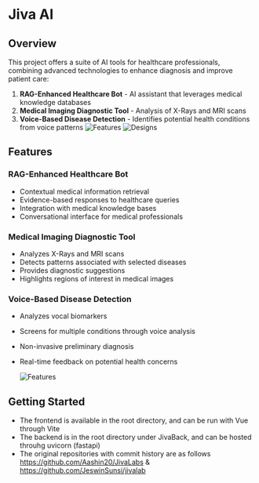 # Jiva AI

## Overview
This project offers a suite of AI tools for healthcare professionals, combining advanced technologies to enhance diagnosis and improve patient care:

1. **RAG-Enhanced Healthcare Bot** - AI assistant that leverages medical knowledge databases
2. **Medical Imaging Diagnostic Tool** - Analysis of X-Rays and MRI scans
3. **Voice-Based Disease Detection** - Identifies potential health conditions from voice patterns
![Features](https://i.imgur.com/YIfGun1.png)
![Designs](https://i.imgur.com/R2yLBZQ.png)
## Features

### RAG-Enhanced Healthcare Bot
- Contextual medical information retrieval
- Evidence-based responses to healthcare queries
- Integration with medical knowledge bases
- Conversational interface for medical professionals

### Medical Imaging Diagnostic Tool
- Analyzes X-Rays and MRI scans
- Detects patterns associated with selected diseases
- Provides diagnostic suggestions
- Highlights regions of interest in medical images

### Voice-Based Disease Detection
- Analyzes vocal biomarkers
- Screens for multiple conditions through voice analysis
- Non-invasive preliminary diagnosis
- Real-time feedback on potential health concerns

  ![Features](https://i.imgur.com/OBYzIuF.png)

## Getting Started
- The frontend is available in the root directory, and can be run with Vue through Vite
- The backend is in the root directory under JivaBack, and can be hosted throuhg uvicorn (fastapi)
- The original repositories with commit history are as follows https://github.com/Aashin20/JivaLabs & https://github.com/JeswinSunsi/jivalab
